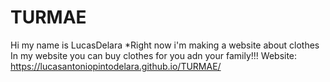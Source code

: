 # TURMAE
Hi my name is LucasDelara
*Right now i'm making a website about clothes
In my website you can buy clothes for you adn your family!!!
Website: https://lucasantoniopintodelara.github.io/TURMAE/
